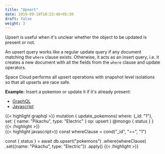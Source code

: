 ```yaml
---
title: "Upsert"
date: 2019-09-18T18:23:46+05:30
draft: false
weight: 3
---
```


Upsert is useful when it's unclear whether the object to be updated is present or not.

An upsert query works like a regular update query if any document matching the `where` clause exists. Otherwise, it acts as an insert query, i.e. it creates a new document with all the fields from the `where` clause and update operators. 

Space Cloud performs all upsert operations with snapshot level isolations so that all upserts are race safe.

**Example:** Insert a pokemon or update it if it's already present:

<div class="row tabs-wrapper">
  <div class="col s12" style="padding:0">
    <ul class="tabs">
      <li class="tab col s2"><a class="active" href="#upsert-graphql">GraphQL</a></li>
      <li class="tab col s2"><a href="#upsert-js">Javascript</a></li>
    </ul>
  </div>
  <div id="upsert-graphql" class="col s12" style="padding:0">
{{< highlight graphql >}}
mutation {
  update_pokemons(
    where: {_id: "1"},
    set: {
      name: "Pikachu",
      type: "Electric"
    }
    op: upsert
  ) @mongo {
    status
  }
}
{{< /highlight >}}   
  </div>
  <div id="upsert-js" class="col s12" style="padding:0">
{{< highlight javascript>}}
const whereClause = cond("_id", "==", "1")

const { status } = await db.upsert("pokemons")
  .where(whereClause)
  .set({name: "Pikachu", type: "Electric"})
  .apply()
{{< /highlight >}}  
  </div>  
</div>
